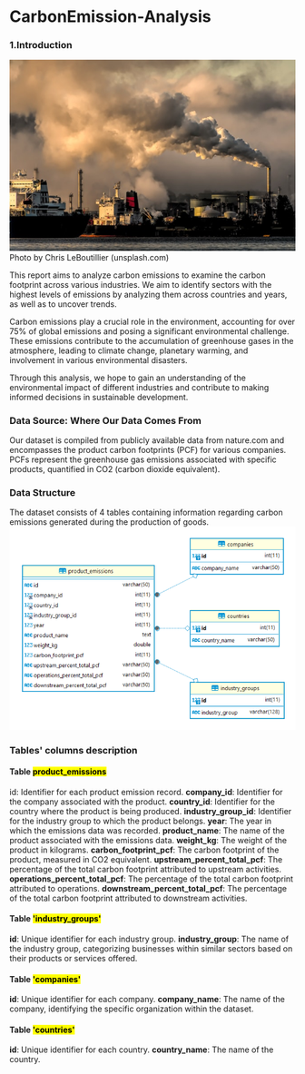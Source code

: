 # CarbonEmission-Analysis
### 1.Introduction
![image](https://github.com/laggercodywade/Carbon-Emission-Analysis/blob/main/cover.jpg)
Photo by Chris LeBoutillier (unsplash.com)

This report aims to analyze carbon emissions to examine the carbon footprint across various industries. We aim to identify sectors with the highest levels of emissions by analyzing them across countries and years, as well as to uncover trends.

Carbon emissions play a crucial role in the environment, accounting for over 75% of global emissions and posing a significant environmental challenge. These emissions contribute to the accumulation of greenhouse gases in the atmosphere, leading to climate change, planetary warming, and involvement in various environmental disasters.

Through this analysis, we hope to gain an understanding of the environmental impact of different industries and contribute to making informed decisions in sustainable development.

### Data Source: Where Our Data Comes From
Our dataset is compiled from publicly available data from nature.com and encompasses the product carbon footprints (PCF) for various companies. PCFs represent the greenhouse gas emissions associated with specific products, quantified in CO2 (carbon dioxide equivalent).

### Data Structure
The dataset consists of 4 tables containing information regarding carbon emissions generated during the production of goods.
![image](https://github.com/laggercodywade/Carbon-Emission-Analysis/blob/main/Database%20diagram.png)

### Tables' columns description
#### Table <mark>product_emissions</mark>
id: Identifier for each product emission record.
**company_id**: Identifier for the company associated with the product.
**country_id**: Identifier for the country where the product is being produced.
**industry_group_id**: Identifier for the industry group to which the product belongs.
**year**: The year in which the emissions data was recorded.
**product_name**: The name of the product associated with the emissions data.
**weight_kg**: The weight of the product in kilograms.
**carbon_footprint_pcf**: The carbon footprint of the product, measured in CO2 equivalent.
**upstream_percent_total_pcf**: The percentage of the total carbon footprint attributed to upstream activities.
**operations_percent_total_pcf**: The percentage of the total carbon footprint attributed to operations.
**downstream_percent_total_pcf**: The percentage of the total carbon footprint attributed to downstream activities.

#### Table <mark>'industry_groups'<mark>
**id**: Unique identifier for each industry group.
**industry_group**: The name of the industry group, categorizing businesses within similar sectors based on their products or services offered.
 

#### Table <mark>'companies'<mark>
**id**: Unique identifier for each company.
**company_name**: The name of the company, identifying the specific organization within the dataset.
 

#### Table <mark>'countries'<mark>
**id**: Unique identifier for each country.
**country_name**: The name of the country.
 

